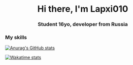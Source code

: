 <h1 align="center">Hi there, I'm Lapxi010</h1>

<h3 align="center">
    Student 16yo, developer from Russia
</h3> 

### **My skills**
[![Anurag's GitHub stats](https://github-readme-stats.vercel.app/api?username=Lapxi010&hide_title=true&count_private=true&show_icons=true&title_color=8C43EA&icon_color=BE57EA&bg_color=30,191919,341b56&text_color=B1B1B1&border_radius=10&hide_border=true)](https://github.com/anuraghazra/github-readme-stats)

[![Wakatime stats](https://github-readme-stats.vercel.app/api/top-langs/?username=Lapxi010&hide_title=true&show_icons=true&title_color=8C43EA&icon_color=BE57EA&bg_color=30,191919,341b56&text_color=B1B1B1&border_radius=10&hide_border=true)](https://github.com/anuraghazra/github-readme-stats)
